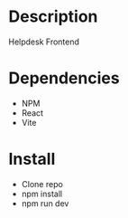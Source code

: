 
# Description

Helpdesk Frontend

# Dependencies

- NPM
- React
- Vite


# Install

- Clone repo
- npm install
- npm run dev